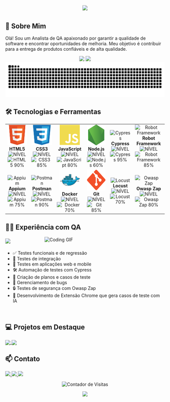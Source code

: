 <!-- Título com animação -->
<h1 align="center">
  <img src="https://readme-typing-svg.herokuapp.com/?lines=Olá,+Mundo!+👋;Eu+sou+Jean+Carlos!&center=true&size=30&theme=dracula">
</h1>

<!-- Seção sobre mim -->
## 🚀 Sobre Mim
Olá! Sou um Analista de QA apaixonado por garantir a qualidade de software e encontrar oportunidades de melhoria. Meu objetivo é contribuir para a entrega de produtos confiáveis e de alta qualidade.

<!-- GitHub Stats -->
<div align="center">
  <img height="180em" src="https://github-readme-stats.vercel.app/api?username=JeanCarlos88&show_icons=true&theme=dracula&include_all_commits=true&count_private=true"/>
  <img height="180em" src="https://github-readme-stats.vercel.app/api/top-langs/?username=JeanCarlos88&layout=compact&langs_count=7&theme=dracula"/>
</div>


<!-- Snake animation -->
<picture>
  <source
    media="(prefers-color-scheme: dark)"
    srcset="https://raw.githubusercontent.com/JeanCarlos88/JeanCarlos88/output/github-contribution-grid-snake-dark.svg"
  />
  <source
    media="(prefers-color-scheme: light)"
    srcset="https://raw.githubusercontent.com/JeanCarlos88/JeanCarlos88/output/github-contribution-grid-snake.svg"
  />
  <img
    alt="github contribution grid snake animation"
    src="https://raw.githubusercontent.com/JeanCarlos88/JeanCarlos88/output/github-contribution-grid-snake.svg"
  />
</picture>

<!-- Tecnologias -->
## 🛠️ Tecnologias e Ferramentas

<table align="center" border="0" cellspacing="0" cellpadding="10">
<tr>
  <td align="center">
    <img width="65" height="65" src="https://raw.githubusercontent.com/devicons/devicon/master/icons/html5/html5-original.svg" alt="HTML5"><br>
    <strong>HTML5</strong><br>
    <img src="https://img.shields.io/badge/NÍVEL-20232a?style=for-the-badge" alt="NÍVEL">
    <img src="https://img.shields.io/badge/90%25-FF5757?style=for-the-badge" alt="HTML5 90%">
  </td>
  <td align="center">
    <img width="65" height="65" src="https://raw.githubusercontent.com/devicons/devicon/master/icons/css3/css3-original.svg" alt="CSS3"><br>
    <strong>CSS3</strong><br>
    <img src="https://img.shields.io/badge/NÍVEL-20232a?style=for-the-badge" alt="NÍVEL">
    <img src="https://img.shields.io/badge/85%25-57A5FF?style=for-the-badge" alt="CSS3 85%">
  </td>
  <td align="center">
    <img width="65" height="65" src="https://raw.githubusercontent.com/devicons/devicon/master/icons/javascript/javascript-plain.svg" alt="JavaScript"><br>
    <strong>JavaScript</strong><br>
    <img src="https://img.shields.io/badge/NÍVEL-20232a?style=for-the-badge" alt="NÍVEL">
    <img src="https://img.shields.io/badge/80%25-F7DF1E?style=for-the-badge" alt="JavaScript 80%">
  </td>
  <td align="center">
    <img width="65" height="65" src="https://raw.githubusercontent.com/devicons/devicon/master/icons/nodejs/nodejs-original.svg" alt="Node.js"><br>
    <strong>Node.js</strong><br>
    <img src="https://img.shields.io/badge/NÍVEL-20232a?style=for-the-badge" alt="NÍVEL">
    <img src="https://img.shields.io/badge/60%25-339933?style=for-the-badge" alt="Node.js 60%">
  </td>
  <td align="center">
    <img width="65" height="65" src="https://www.stickersdevs.com.br/wp-content/uploads/2023/03/cypress_sticker_adesivo-800x800.jpg" alt="Cypress"><br>
    <strong>Cypress</strong><br>
    <img src="https://img.shields.io/badge/NÍVEL-20232a?style=for-the-badge" alt="NÍVEL">
    <img src="https://img.shields.io/badge/95%25-17202C?style=for-the-badge" alt="Cypress 95%">
  </td>
  <td align="center">
    <img width="65" height="65" src="https://cdn.worldvectorlogo.com/logos/robot-framework.svg" alt="Robot Framework"><br>
    <strong>Robot Framework</strong><br>
    <img src="https://img.shields.io/badge/NÍVEL-20232a?style=for-the-badge" alt="NÍVEL">
    <img src="https://img.shields.io/badge/85%25-00c0b5?style=for-the-badge" alt="Robot Framework 85%">
  </td>
</tr>
<tr>
  <td align="center">
    <img width="65" height="65" src="https://cdn.worldvectorlogo.com/logos/appium.svg" alt="Appium"><br>
    <strong>Appium</strong><br>
    <img src="https://img.shields.io/badge/NÍVEL-20232a?style=for-the-badge" alt="NÍVEL">
    <img src="https://img.shields.io/badge/75%25-662d91?style=for-the-badge" alt="Appium 75%">
  </td>
  <td align="center">
    <img width="65" height="65" src="https://www.vectorlogo.zone/logos/getpostman/getpostman-icon.svg" alt="Postman"><br>
    <strong>Postman</strong><br>
    <img src="https://img.shields.io/badge/NÍVEL-20232a?style=for-the-badge" alt="NÍVEL">
    <img src="https://img.shields.io/badge/90%25-FF6C37?style=for-the-badge" alt="Postman 90%">
  </td>
  <td align="center">
    <img width="65" height="65" src="https://raw.githubusercontent.com/devicons/devicon/master/icons/docker/docker-original.svg" alt="Docker"><br>
    <strong>Docker</strong><br>
    <img src="https://img.shields.io/badge/NÍVEL-20232a?style=for-the-badge" alt="NÍVEL">
    <img src="https://img.shields.io/badge/70%25-0db7ed?style=for-the-badge" alt="Docker 70%">
  </td>
  <td align="center">
    <img width="65" height="65" src="https://raw.githubusercontent.com/devicons/devicon/master/icons/git/git-original.svg" alt="Git"><br>
    <strong>Git</strong><br>
    <img src="https://img.shields.io/badge/NÍVEL-20232a?style=for-the-badge" alt="NÍVEL">
    <img src="https://img.shields.io/badge/85%25-F05032?style=for-the-badge" alt="Git 85%">
  </td>
  <td align="center">
    <img width="65" height="65" src="https://pbs.twimg.com/profile_images/1808582791661010944/cEr5Fbtn_400x400.jpg" alt="Locust"><br>
    <strong>Locust</strong><br>
    <img src="https://img.shields.io/badge/NÍVEL-20232a?style=for-the-badge" alt="NÍVEL">
    <img src="https://img.shields.io/badge/70%25-65C97A?style=for-the-badge" alt="Locust 70%">
  </td>
  <td align="center">
    <img width="65" height="65" src="https://logos.bugcrowdusercontent.com/logos/2376/fdfa/651b17be/051e0245d787d1f71246d515e88a8564_zap256x256-oversize.png" alt="Owasp Zap"><br>
    <strong>Owasp Zap</strong><br>
    <img src="https://img.shields.io/badge/NÍVEL-20232a?style=for-the-badge" alt="NÍVEL">
    <img src="https://img.shields.io/badge/80%25-FF7A00?style=for-the-badge" alt="Owasp Zap 80%">
  </td>
</tr>
</table>

<!-- Experiência e GIF -->
## 👨‍💻 Experiência com QA

<img align="right" src="https://media.giphy.com/media/qgQUggAC3Pfv687qPC/giphy.gif" alt="Coding GIF" width="380">

<h3>
  <img src="https://readme-typing-svg.herokuapp.com/?lines=Minhas+Experiências:&center=false&size=22&width=250&height=40&color=bd93f9&vCenter=true">
</h3>

- ✅ Testes funcionais e de regressão
- 🔄 Testes de integração
- 📱 Testes em aplicações web e mobile
- 🛠️ Automação de testes com Cypress
- 📝 Criação de planos e casos de teste
- 🐞 Gerenciamento de bugs
- 🔒 Testes de segurança com Owasp Zap
- 🤖 Desenvolvimento de Extensão Chrome que gera casos de teste com IA

<br clear="right"/>

<!-- Seção de projetos em destaque -->
## 💻 Projetos em Destaque

<a href="https://github.com/JeanCarlos88/Cypress_Log_estruturado">
  <img align="center" src="https://github-readme-stats.vercel.app/api/pin/?username=JeanCarlos88&repo=Cypress_Log_estruturado&theme=dracula" />
</a>
<a href="https://github.com/JeanCarlos88/Shopping-Control">
  <img align="center" src="https://github-readme-stats.vercel.app/api/pin/?username=JeanCarlos88&repo=Shopping-Control&theme=dracula" />
</a>


<!-- Redes Sociais -->
## 📫 Contato

<div>
  <a href="https://www.linkedin.com/in/jeancarlos88" target="_blank">
    <img src="https://img.shields.io/badge/-LinkedIn-%230077B5?style=for-the-badge&logo=linkedin&logoColor=white" target="_blank">
  </a>
  <a href="mailto:seu-email@example.com">
    <img src="https://img.shields.io/badge/-Gmail-%23333?style=for-the-badge&logo=gmail&logoColor=white" target="_blank">
  </a>
  <a href="https://instagram.com/jeancarlos88" target="_blank">
    <img src="https://img.shields.io/badge/-Instagram-%23E4405F?style=for-the-badge&logo=instagram&logoColor=white" target="_blank">
  </a>
</div>

<!-- Contador de Visitas -->
<p align="center">
  <img src="https://profile-counter.glitch.me/JeanCarlos88/count.svg" alt="Contador de Visitas">
</p>

<p align="center">
  <img src="https://capsule-render.vercel.app/api?type=waving&color=gradient&height=100&section=footer"/>
</p> 
